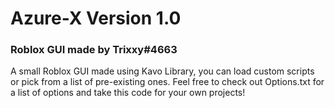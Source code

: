# Azure-X Version 1.0
<h3>Roblox GUI made by Trixxy#4663</h3>
A small Roblox GUI made using Kavo Library, you can load custom scripts or pick from a list of pre-existing ones. Feel free to check out Options.txt for a list of options and take this code for your own projects!

